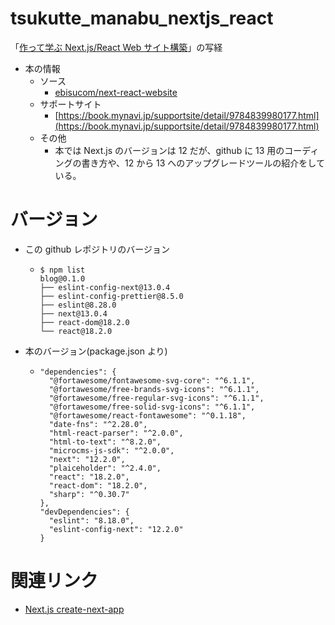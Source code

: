 # tsukutte_manabu_nextjs_react

「[作って学ぶ Next.js/React Web サイト構築](https://amzn.to/3VkHD97)」の写経

- 本の情報
  - ソース
    - [ebisucom/next-react-website](https://github.com/ebisucom/next-react-website/)
  - サポートサイト
    - [https://book.mynavi.jp/supportsite/detail/9784839980177.html](https://book.mynavi.jp/supportsite/detail/9784839980177.html)
  - その他
    - 本では Next.js のバージョンは 12 だが、github に 13 用のコーディングの書き方や、12 から 13 へのアップグレードツールの紹介をしている。

# バージョン
- この github レポジトリのバージョン
  - ```
    $ npm list
    blog@0.1.0
    ├── eslint-config-next@13.0.4
    ├── eslint-config-prettier@8.5.0
    ├── eslint@8.28.0
    ├── next@13.0.4
    ├── react-dom@18.2.0
    └── react@18.2.0
    ```
- 本のバージョン(package.json より)
  - ```
    "dependencies": {
      "@fortawesome/fontawesome-svg-core": "^6.1.1",
      "@fortawesome/free-brands-svg-icons": "^6.1.1",
      "@fortawesome/free-regular-svg-icons": "^6.1.1",
      "@fortawesome/free-solid-svg-icons": "^6.1.1",
      "@fortawesome/react-fontawesome": "^0.1.18",
      "date-fns": "^2.28.0",
      "html-react-parser": "^2.0.0",
      "html-to-text": "^8.2.0",
      "microcms-js-sdk": "^2.0.0",
      "next": "12.2.0",
      "plaiceholder": "^2.4.0",
      "react": "18.2.0",
      "react-dom": "18.2.0",
      "sharp": "^0.30.7"
    },
    "devDependencies": {
      "eslint": "8.18.0",
      "eslint-config-next": "12.2.0"
    }
    ```

# 関連リンク

- [Next.js create-next-app](https://nextjs.org/docs/api-reference/create-next-app)
